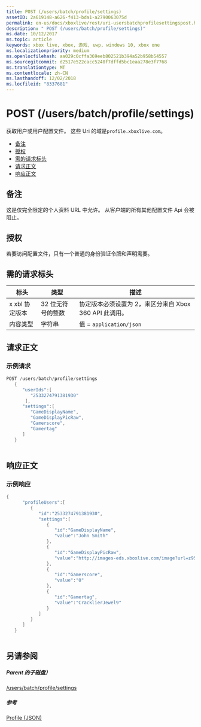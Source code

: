 ```yaml
---
title: POST (/users/batch/profile/settings)
assetID: 2a619148-a626-f413-bda1-a2790063075d
permalink: en-us/docs/xboxlive/rest/uri-usersbatchprofilesettingspost.html
description: " POST (/users/batch/profile/settings)"
ms.date: 10/12/2017
ms.topic: article
keywords: xbox live, xbox, 游戏, uwp, windows 10, xbox one
ms.localizationpriority: medium
ms.openlocfilehash: aa029c0cffa369eeb802521b394a52b958b54557
ms.sourcegitcommit: d2517e522cacc5240f7dffd5bc1eaa278e3f7768
ms.translationtype: MT
ms.contentlocale: zh-CN
ms.lasthandoff: 12/02/2018
ms.locfileid: "8337681"
---
```

# <a name="post-usersbatchprofilesettings"></a>POST (/users/batch/profile/settings)
获取用户或用户配置文件。 这些 Uri 的域是`profile.xboxlive.com`。
 
  * [备注](#ID4EV)
  * [授权](#ID4EFB)
  * [需的请求标头](#ID4EOB)
  * [请求正文](#ID4EZC)
  * [响应正文](#ID4EJD)
 
<a id="ID4EV"></a>

 
## <a name="remarks"></a>备注
 
这是仅完全限定的个人资料 URL 中允许。 从客户端的所有其他配置文件 Api 会被阻止。
  
<a id="ID4EFB"></a>

 
## <a name="authorization"></a>授权
 
若要访问配置文件，只有一个普通的身份验证令牌和声明需要。
  
<a id="ID4EOB"></a>

 
## <a name="required-request-headers"></a>需的请求标头
 
| 标头| 类型| 描述| 
| --- | --- | --- | 
| x xbl 协定版本| 32 位无符号的整数| 协定版本必须设置为 2，来区分来自 Xbox 360 API 此调用。| 
| 内容类型| 字符串| 值 = <code>application/json</code>| 
  
<a id="ID4EZC"></a>

 
## <a name="request-body"></a>请求正文
 
<a id="ID4E6C"></a>

 
### <a name="sample-request"></a>示例请求
 

```cpp
POST /users/batch/profile/settings
   {
      "userIds":[
         "2533274791381930"
       ],
      "settings":[
         "GameDisplayName",
         "GameDisplayPicRaw",
         "Gamerscore",
         "Gamertag"
      ]
   }
      
```

   
<a id="ID4EJD"></a>

 
## <a name="response-body"></a>响应正文
 
<a id="ID4EPD"></a>

 
### <a name="sample-response"></a>示例响应
 

```cpp
{
      "profileUsers":[
         {
            "id":"2533274791381930",
            "settings":[
               {
                  "id":"GameDisplayName",
                  "value":"John Smith"
               },
               {
                  "id":"GameDisplayPicRaw",
                  "value":"http://images-eds.xboxlive.com/image?url=z951ykn43p4FqWbbFvR2Ec.8vbDhj8G2Xe7JngaTToBrrCmIEEXHC9UNrdJ6P7KIN0gxC2r1YECCd3mf2w1FDdmFCpSokJWa2z7xtVrlzOyVSc6pPRdWEXmYtpS2xE4F"
               },
               {
                  "id":"Gamerscore",
                  "value":"0"
               },
               {
                  "id":"Gamertag",
                  "value":"CracklierJewel9"
               }
            ]
         }
      ]
   }
         
```

   
<a id="ID4EZD"></a>

 
## <a name="see-also"></a>另请参阅
 
<a id="ID4E2D"></a>

 
##### <a name="parent"></a>Parent 的子磁盘） 

[/users/batch/profile/settings](uri-usersbatchprofilesettings.md)

  
<a id="ID4EFE"></a>

 
##### <a name="reference"></a>参考 

[Profile (JSON)](../../json/json-profile.md)

   